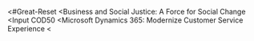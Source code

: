 <#Great-Reset
<Business and Social Justice: A Force for Social Change
<Input COD50
<Microsoft Dynamics 365: Modernize Customer Service Experience
<

